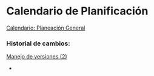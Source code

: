 # Calendario de Planificación

[Calendario: Planeación General](https://docs.google.com/spreadsheets/d/1HZrmGn_cKk6wFRo-s0_ZsMpfMxow5rXOvBgHTPeQA0U/edit?usp=drivesdk)

### ********Historial de cambios:********

[Manejo de versiones (2)](Calendario%20de%20Planificacio%CC%81n%20d7b63cb616304dfb8692209bb367b837/Manejo%20de%20versiones%20(2)%20709955d88f424435a9707f8864e737ca.md)

-